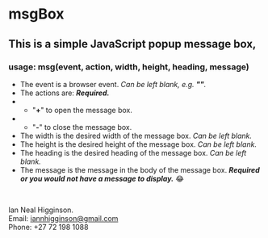 # msgBox

## This is a simple JavaScript popup message box,

### usage: msg(event, action, width, height, heading, message)

- The event is a browser event. _Can be left blank, e.g. **""**._
- The actions are: **_Required._**
- - "**+**" to open the message box.
- - "**-**" to close the message box.
- The width is the desired width of the message box. _Can be left blank._
- The height is the desired height of the message box. _Can be left blank._
- The heading is the desired heading of the message box. _Can be left blank._
- The message is the message in the body of the message box. **_Required or you would not have a message to display._** :joy:

&nbsp;

Ian Neal Higginson.
<br />
Email: [iannhigginson@gmail.com](mailto:iannhigginson@gmail.com)
<br />
Phone: +27 72 198 1088
